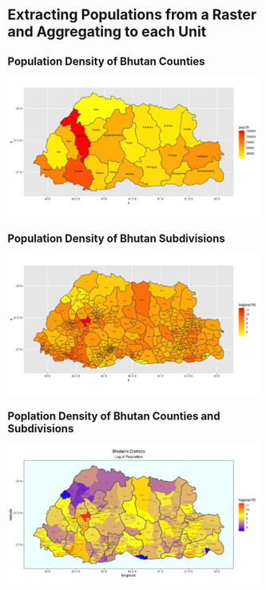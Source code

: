 # Extracting Populations from a Raster and Aggregating to each Unit

## Population Density of Bhutan Counties

![](bhutan_pop19_adm1.png)

## Population Density of Bhutan Subdivisions

![](bhutan_pop19_adm2.png)

## Poplation Density of Bhutan Counties and Subdivisions

![](bhutan_pop19_both.png)
